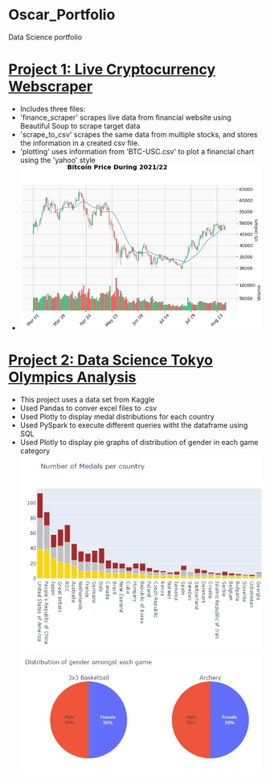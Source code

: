 # Oscar_Portfolio
Data Science portfolio

# [Project 1: Live Cryptocurrency Webscraper](https://github.com/OscarChandraQUT/finAppOscar.git)
* Includes three files:
*   'finance_scraper' scrapes live data from financial website using Beautiful Soup to scrape target data
*    'scrape_to_csv' scrapes the same data from multiple stocks, and stores the information in a created csv file. 
*    'plotting' uses information from 'BTC-USC.csv' to plot a financial chart using the 'yahoo' style
* ![bitcoin chart](/images/plotting.jpg)

# [Project 2: Data Science Tokyo Olympics Analysis](https://colab.research.google.com/drive/1SxmY-I45VzY0kZWv-Upixy48kSdeEdBf?usp=sharing)
* This project uses a data set from Kaggle
* Used Pandas to conver excel files to .csv
* Used Plotly to display medal distributions for each country
* Used PySpark to execute different queries witht the dataframe using SQL
* Used Plotly to display pie graphs of distribution of gender in each game category
![medal count](/images/medals.jpg)
![pie chart](/images/pie.jpg)
